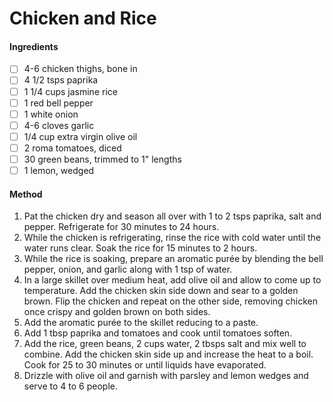 <!-- TAG: dinner -->
<!-- TAG: rice -->
<!-- TAG: poultry -->
<!-- TAG: chicken -->
<!-- TAG: gluten free -->

# Chicken and Rice

#### Ingredients

- [ ] 4-6 chicken thighs, bone in
- [ ] 4 1/2 tsps paprika
- [ ] 1 1/4 cups jasmine rice
- [ ] 1 red bell pepper
- [ ] 1 white onion
- [ ] 4-6 cloves garlic
- [ ] 1/4 cup extra virgin olive oil
- [ ] 2 roma tomatoes, diced
- [ ] 30 green beans, trimmed to 1" lengths
- [ ] 1 lemon, wedged

#### Method

1. Pat the chicken dry and season all over with 1 to 2 tsps paprika, salt and pepper. Refrigerate for 30 minutes to 24 hours.
2. While the chicken is refrigerating, rinse the rice with cold water until the water runs clear. Soak the rice for 15 minutes to 2 hours.
3. While the rice is soaking, prepare an aromatic purée by blending the bell pepper, onion, and garlic along with 1 tsp of water.
4. In a large skillet over medium heat, add olive oil and allow to come up to temperature. Add the chicken skin side down and sear to a golden brown. Flip the chicken and repeat on the other side, removing chicken once crispy and golden brown on both sides.
5. Add the aromatic purée to the skillet reducing to a paste.
6. Add 1 tbsp paprika and tomatoes and cook until tomatoes soften.
7. Add the rice, green beans, 2 cups water, 2 tbsps salt and mix well to combine. Add the chicken skin side up and increase the heat to a boil. Cook for 25 to 30 minutes or until liquids have evaporated.
8. Drizzle with olive oil and garnish with parsley and lemon wedges and serve to 4 to 6 people.
